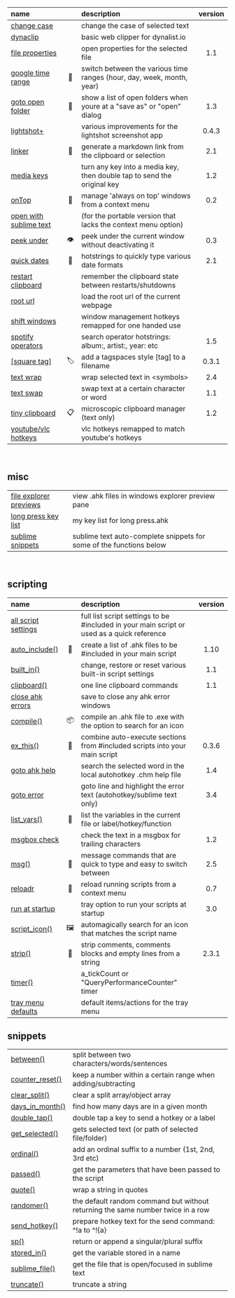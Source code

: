 | name |     | description | version |  
|:-----|:---:|:------------|:-------:|  
| [change case](https://gist.github.com/davebrny/7712575122bbed789416ca4800391621)            |  | change the case of selected text  
| [dynaclip](https://gist.github.com/davebrny/a23080af7aa3a648c5ce54fb61362416)               |  | basic web clipper for dynalist.io  
| [file properties](https://gist.github.com/davebrny/fd31caabaa02a3e7e60095011e97b783)        |  | open properties for the selected file | 1.1 |  
| [google time range](https://gist.github.com/davebrny/101683d4b0277c9d4dd0b13ba82a4bba)      |🔎| switch between the various time ranges (hour, day, week, month, year)  
| [goto open folder](https://gist.github.com/davebrny/4438ca257eb3954a08da5dea181085b0)       |📂| show a list of open folders when youre at a "save as" or "open" dialog | 1.3 |  
| [lightshot+](https://gist.github.com/davebrny/6746782dc720820cd61a552f470fe9cf)             |  | various improvements for the lightshot screenshot app | 0.4.3 |  
| [linker](https://gist.github.com/davebrny/b85e1470d2dd886053ef3415e7198508)                 |🔗| generate a markdown link from the clipboard or selection | 2.1 |  
| [media keys](https://gist.github.com/davebrny/0fec50393cb06a4f51a13ec7d1b77b28)             |  | turn any key into a media key, then double tap to send the original key | 1.2 |  
| [onTop](https://gist.github.com/davebrny/584985caa1fc0dd3396ca39259b68ea4)                  |🎩| manage 'always on top' windows from a context menu | 0.2 |  
| [open with sublime text](https://gist.github.com/davebrny/28bae35c10b67df67b993e7c30cfdc71) |  | (for the portable version that lacks the context menu option)  
| [peek under](https://gist.github.com/davebrny/c513afb65444768657d61f960ef8c037)             |👁️| peek under the current window without deactivating it | 0.3 |  
| [quick dates](https://gist.github.com/davebrny/5155f65b53e50f4ddf615cd464c092a9)            |📆| hotstrings to quickly type various date formats | 2.1 |  
| [restart clipboard](https://gist.github.com/davebrny/91662fdc77a4ada8659be12337ad6c76)      |  | remember the clipboard state between restarts/shutdowns  
| [root url](https://gist.github.com/davebrny/964e124eb1655675a657755215a77906)               |  | load the root url of the current webpage  
| [shift windows](https://gist.github.com/davebrny/e617d196502fa4d4fc4806edaef1a50a)          |  | window management hotkeys remapped for one handed use  
| [spotify operators](https://gist.github.com/davebrny/21b9f8147c82e66c913226ec6a8bc229)      |  | search operator hotstrings: album:, artist:, year: etc | 1.5 |  
| [[square tag]](https://gist.github.com/davebrny/7dbeda0baea3ec467c804772833fe2a5)             |🏷️| add a tagspaces style [tag] to a filename | 0.3.1 |  
| [text wrap](https://gist.github.com/davebrny/088c48d6678617876b34f53571e92ee6)              |  | wrap selected text in \<symbols\> | 2.4 |  
| [text swap](https://gist.github.com/davebrny/8bdbef225aedf6478c2cb6414f4b9bce)              |  | swap text at a certain character or word | 1.1 |  
| [tiny clipboard](https://gist.github.com/davebrny/1d1cf0b3041b031ce06bfe44a10cd289)         |📋| microscopic clipboard manager (text only) | 1.2 |  
| [youtube/vlc hotkeys](https://gist.github.com/davebrny/f6da569e2360d6bfd896eb7d50c70f66)    |  | vlc hotkeys remapped to match youtube's hotkeys  

&nbsp;

## misc
|    |              |     
|:---|:-------------|  
| [file explorer previews](https://gist.github.com/davebrny/d88e0f79e7ac3630b66e4cc4f7c73bd2) | view .ahk files in windows explorer preview pane |  
| [long press key list](https://gist.github.com/davebrny/ec0b107973cce88217ed14d6183e52ab)    | my key list for long press.ahk |  
| [sublime snippets](https://gist.github.com/davebrny/978751a35b8cedbbca3d5039dcf49a52)       | sublime text auto-complete snippets for some of the functions below | 

&nbsp;

## scripting

| name |     | description | version |  
|:-----|:---:|:------------|:-------:|  
| [all script settings](https://gist.github.com/davebrny/e1102636e46db1293831aea63cabe485) |  | full list script settings to be #included in your main script or used as a quick reference  
| [auto_include()](https://gist.github.com/davebrny/55de3ab40499e33e40324ac6a96b70c0)      |📃| create a list of .ahk files to be #included in your main script | 1.10 |  
| [built_in()](https://gist.github.com/davebrny/02167ebb09cedfb922f875917c23b26b)          |  | change, restore or reset various built-in script settings | 1.1 |  
| [clipboard()](https://gist.github.com/davebrny/9cb0c53fa049832ab46925f3597637c5)         |  | one line clipboard commands | 1.1 |  
| [close ahk errors](https://gist.github.com/davebrny/ffb37b346ecc4ac80446f9958cd78574)    |  | save to close any ahk error windows  
| [compile()](https://gist.github.com/davebrny/17a64afe1233a454a5842d96317dce99)           |📦| compile an .ahk file to .exe with the option to search for an icon  
| [ex_this()](https://gist.github.com/davebrny/c914a936c1977a525a58c88d7d03792a)           |💈 | combine auto-execute sections from #included scripts into your main script | 0.3.6 |  
| [goto ahk help](https://gist.github.com/davebrny/3ac1f359d3d033cfe3e072446cb3c401)       |  | search the selected word in the local autohotkey .chm help file | 1.4 |  
| [goto error](https://gist.github.com/davebrny/ff6a00e55d9d81e4bea9fe1d852d84a9)          |   | goto line and highlight the error text (autohotkey/sublime text only) | 3.4 |  
| [list_vars()](https://gist.github.com/davebrny/d5cf686619a3402f1426277a3359521d)         |🐛| list the variables in the current file or label/hotkey/function  
| [msgbox check](https://gist.github.com/davebrny/ab814d0427a67237008dd7888cc464bd)        |   | check the text in a msgbox for trailing characters | 1.2 |  
| [msg()](https://gist.github.com/davebrny/c8fc4dd7af299afe5ec8883faa28784a)               |💬| message commands that are quick to type and easy to switch between | 2.5 |  
| [reloadr](https://gist.github.com/davebrny/4f14e1edb4fac2fc2459c3d87fa537f7)             |🚚| reload running scripts from a context menu  | 0.7 |  
| [run at startup](https://gist.github.com/davebrny/4b329b604ce742ba2581b6e691afea57)      |   | tray option to run your scripts at startup | 3.0 |  
| [script_icon()](https://gist.github.com/davebrny/2d2bc026efd177c41de1e5482b137fa2)       |🖼️| automagically search for an icon that matches the script name  
| [strip()](https://gist.github.com/davebrny/13b4ab574fd125d732749b406c4351d5)             |🥓| strip comments, comments blocks and empty lines from a string | 2.3.1 |  
| [timer()](https://gist.github.com/davebrny/0b34db1c2c0db78c4b3bb4d23ba26a9a)             |   | a_tickCount or "QueryPerformanceCounter" timer  
| [tray menu defaults](https://gist.github.com/davebrny/63d8120c9f31c0505cfed1cfa9a6e68e)  |   | default items/actions for the tray menu  

## snippets

|    |             |     
|:---|:------------|  
| [between()](https://gist.github.com/davebrny/a440ce36d11364d2f7cfc6d89d2f3f63)       | split between two characters/words/sentences  
| [counter_reset()](https://gist.github.com/davebrny/65e1e8dc9784b85d352c26ef184f9d32) | keep a number within a certain range when adding/subtracting  
| [clear_split()](https://gist.github.com/davebrny/982a35ebfa43871846ff8c9a1cda3c24)   | clear a split array/object array  
| [days_in_month()](https://gist.github.com/davebrny/d8a361412985c494e5b3a5a2954dde5c) | find how many days are in a given month  
| [double_tap()](https://gist.github.com/davebrny/383ab4158e4220f5658223475ad57719)    | double tap a key to send a hotkey or a label  
| [get_selected()](https://gist.github.com/davebrny/535d9a80afe0a0f8fba322b752a9f73c)  | gets selected text (or path of selected file/folder) |  
| [ordinal()](https://gist.github.com/davebrny/a51dcb71f2ef652464bc863ea64aa5cc)       | add an ordinal suffix to a number (1st, 2nd, 3rd etc)  
| [passed()](https://gist.github.com/davebrny/f7cbde0d89a5c99cec554e46ba94db11)        | get the parameters that have been passed to the script 
| [quote()](https://gist.github.com/davebrny/aa91cf602532f358ca9ea913c5b9a50a)         | wrap a string in quotes |  
| [randomer()](https://gist.github.com/davebrny/564328c8cfd9f85987ed9d4d0578d423)      | the default random command but without returning the same number twice in a row   
| [send_hotkey()](https://gist.github.com/davebrny/ce25602584c77a50959334ce8ec2e989)   | prepare hotkey text for the send command: ^!a to ^!{a}   
| [sp()](https://gist.github.com/davebrny/7cab642728f25ca5cad2b9611582a284)            | return or append a singular/plural suffix |  
| [stored_in()](https://gist.github.com/davebrny/1c9083935a67ad58af04a12b78c91453)     | get the variable stored in a name  
| [sublime_file()](https://gist.github.com/davebrny/51fe9b24b17db5960700a3f1947b8c82)  | get the file that is open/focused in sublime text   
| [truncate()](https://gist.github.com/davebrny/53232e6360b2fb48fd5be6a737384a6a)      | truncate a string   
